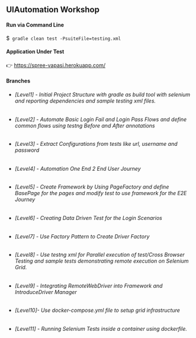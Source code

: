  ## UIAutomation Workshop 

#### Run via Command Line

 $` gradle clean test -PsuiteFile=testing.xml` 

#### Application Under Test
:point_right: https://spree-vapasi.herokuapp.com/


#### Branches
* ###### _[Level1] - Initial Project Structure with gradle as build tool with selenium and reporting dependencies and sample testing xml files._
* ###### _[Level2] - Automate Basic Login Fail and Login Pass Flows and define common flows using testng Before and After annotations_ 
* ###### _[Level3] - Extract Configurations from tests like url, username and password_
* ###### _[Level4] - Automation One End 2 End User Journey_
* ###### _[Level5] - Create Framework by Using PageFactory and define BasePage for the pages and modify test to use framework for the E2E Journey_
* ###### _[Level6] - Creating Data Driven Test for the Login Scenarios_
* ###### _[Level7] - Use Factory Pattern to Create Driver Factory_
* ###### _[Level8] - Use testng xml for Parallel execution of test/Cross Browser Testing  and sample tests demonstrating remote execution on Selenium Grid._ 
* ###### _[Level9] - Integrating RemoteWebDriver into Framework and IntroduceDriver Manager_
* ###### _[Level10]- Use docker-compose.yml file to setup grid infrastructure_
* ###### _[Level11] - Running Selenium Tests inside a container using dockerfile._
       

